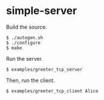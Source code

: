 simple-server
===

Build the source.

```console
$ ./autogen.sh
$ ./configure
$ make
```

Run the server.

```console
$ examples/greeter_tcp_server
```

Then, run the client.

```console
$ examples/greeter_tcp_client Alice
```
